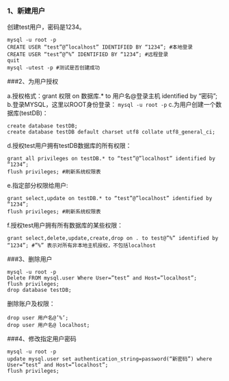 ### 1、新建用户 
创建test用户，密码是1234。

```
mysql -u root -p 
CREATE USER “test”@”localhost” IDENTIFIED BY “1234”; #本地登录 
CREATE USER “test”@”%” IDENTIFIED BY “1234”; #远程登录 
quit 
mysql -utest -p #测试是否创建成功
```
###2、为用户授权

a.授权格式：grant 权限 on 数据库.* to 用户名@登录主机 identified by “密码”;　
b.登录MYSQL，这里以ROOT身份登录：
`mysql -u root -p`
c.为用户创建一个数据库(testDB)：

```
create database testDB; 
create database testDB default charset utf8 collate utf8_general_ci;
```
d.授权test用户拥有testDB数据库的所有权限：

```
grant all privileges on testDB.* to “test”@”localhost” identified by “1234”; 
flush privileges; #刷新系统权限表
```
e.指定部分权限给用户:

```
grant select,update on testDB.* to “test”@”localhost” identified by “1234”; 
flush privileges; #刷新系统权限表
```
f.授权test用户拥有所有数据库的某些权限： 　

```
grant select,delete,update,create,drop on . to test@”%” identified by “1234”; #”%” 表示对所有非本地主机授权，不包括localhost
```

###3、删除用户

```
mysql -u root -p 
Delete FROM mysql.user Where User=”test” and Host=”localhost”; 
flush privileges; 
drop database testDB;
```
删除账户及权限：

```
drop user 用户名@’%’; 
drop user 用户名@ localhost;
```
###4、修改指定用户密码

```
mysql -u root -p 
update mysql.user set authentication_string=password(“新密码”) where User=”test” and Host=”localhost”; 
flush privileges;
```



